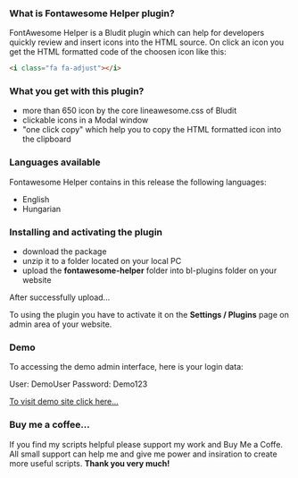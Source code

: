 ### What is Fontawesome Helper plugin?

FontAwesome Helper is a Bludit plugin which can help for developers quickly review and insert icons into the HTML source.
On click an icon you get the HTML formatted code of the choosen icon like this:

```HTML
<i class="fa fa-adjust"></i>
```

### What you get with this plugin?

* more than 650 icon by the core lineawesome.css of Bludit
* clickable icons in a Modal window
* "one click copy" which help you to copy the HTML formatted icon into the clipboard

### Languages available

Fontawesome Helper contains in this release the following languages:

* English
* Hungarian

### Installing and activating the plugin

* download the package 
* unzip it to a folder located on your local PC
* upload the **fontawesome-helper** folder into bl-plugins folder on your website

After successfully upload...

To using the plugin you have to activate it on the **Settings / Plugins** page on admin area of your website.

### Demo

To accessing the demo admin interface, here is your login data:

User: DemoUser 
Password: Demo123

[To visit demo site click here...](http://demo.tompidev.com/admin)

### Buy me a coffee...

If you find my scripts helpful please support my work and Buy Me a Coffe. All small support can help me and give me power and insiration to create more useful scripts. **Thank you very much!**
